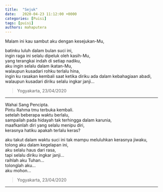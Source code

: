 ```yaml
---
title:  "Sejuk"
date:   2020-04-23 11:12:00 +0000
categories: [Puisi]
tags: [puisi]
authors: mahaputera
---
```


Malam ini kau sambut aku dengan kesejukan-Mu,  

batinku luluh dalam bulan suci ini,  
ingin raga ini selalu dipeluk oleh kasih-Mu,  
yang terangkai indah di setiap nadiku,  
aku ingin selalu dalam ikatan-Mu,  
walaupun kusadari rohku terlalu hina,  
ingin ku rasakan kembali saat ketika diriku ada dalam kebahagiaan abadi,  
walaupun kusadari diriku selalu ingkar janji...  

>Yogyakarta, 23/04/2020  


<hr>

Wahai Sang Pencipta.  
Pintu Rahma tmu terbuka kembali.  
setelah beberapa waktu berlalu,  
sampailah pada hidayah tak terhingga dalam karunia,  
maafkanlah diri yang selalu menipu diri,   
kerasnya hatiku apakah terlalu keras?

aku takut dalam waktu suci ini tak mampu meluluhkan kerasnya jiwaku,  
tolong aku dalam kegelapan ini,  
aku selalu haus dari rasa,  
tapi selalu diriku ingkar janji...  
raihlah aku Tuhan...  
tolonglah aku...  
aku mohon...  

>Yogyakarta, 23/04/2020  

<hr>
